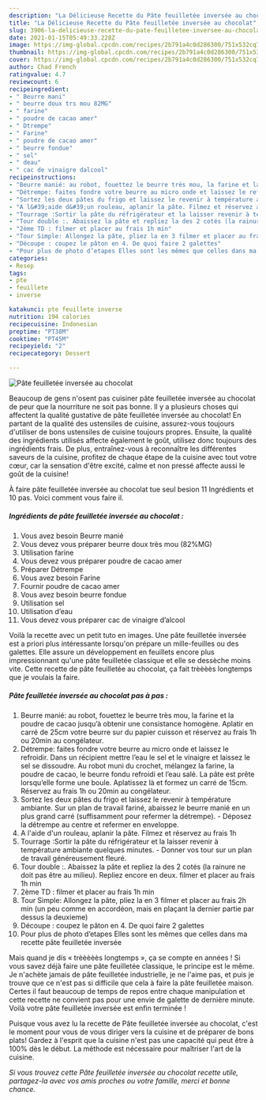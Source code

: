```yaml
---
description: "La Délicieuse Recette du Pâte feuilletée inversée au chocolat"
title: "La Délicieuse Recette du Pâte feuilletée inversée au chocolat"
slug: 3906-la-delicieuse-recette-du-pate-feuilletee-inversee-au-chocolat
date: 2021-01-15T05:49:33.228Z
image: https://img-global.cpcdn.com/recipes/2b791a4c0d286300/751x532cq70/pate-feuilletee-inversee-au-chocolat-photo-principale-de-la-recette.jpg
thumbnail: https://img-global.cpcdn.com/recipes/2b791a4c0d286300/751x532cq70/pate-feuilletee-inversee-au-chocolat-photo-principale-de-la-recette.jpg
cover: https://img-global.cpcdn.com/recipes/2b791a4c0d286300/751x532cq70/pate-feuilletee-inversee-au-chocolat-photo-principale-de-la-recette.jpg
author: Chad French
ratingvalue: 4.7
reviewcount: 6
recipeingredient:
- " Beurre mani"
- " beurre doux trs mou 82MG"
- " farine"
- " poudre de cacao amer"
- " Dtrempe"
- " Farine"
- " poudre de cacao amer"
- " beurre fondue"
- " sel"
- " deau"
- " cac de vinaigre dalcool"
recipeinstructions:
- "Beurre manié: au robot, fouettez le beurre très mou, la farine et la poudre de cacao jusqu’à obtenir une consistance homogène. Aplatir en carré de 25cm votre beurre sur du papier cuisson et réservez au frais 1h ou 20min au congélateur."
- "Détrempe: faites fondre votre beurre au micro onde et laissez le refroidir. Dans un récipient mettre l’eau le sel et le vinaigre et laissez le sel se dissoudre. Au robot muni du crochet, mélangez la farine, la poudre de cacao, le beurre fondu refroidi et l’eau salé. La pâte est prête lorsqu’elle forme une boule. Aplatissez là et formez un carré de 15cm. Réservez au frais 1h ou 20min au congélateur."
- "Sortez les deux pâtes du frigo et laissez le revenir à température ambiante. Sur un plan de travail fariné, abaissez le beurre manié en un plus grand carré (suffisamment pour refermer la détrempe). Déposez la détrempe au centre et refermer en enveloppe."
- "A l&#39;aide d&#39;un rouleau, aplanir la pâte. Filmez et réservez au frais 1h"
- "Tourrage :Sortir la pâte du réfrigérateur et la laisser revenir à température ambiante quelques minutes. Donner vos tour sur un plan de travail généreusement fleuré."
- "Tour double :. Abaissez la pâte et repliez la des 2 cotés (la rainure ne doit pas être au milieu). Repliez encore en deux. filmer et placer au frais 1h min"
- "2ème TD : filmer et placer au frais 1h min"
- "Tour Simple: Allongez la pâte, pliez la en 3 filmer et placer au frais 2h min (un peu comme en accordéon, mais en plaçant la dernier partie par dessus la deuxieme)"
- "Découpe : coupez le pâton en 4. De quoi faire 2 galettes"
- "Pour plus de photo d’etapes Elles sont les mêmes que celles dans ma recette pâte feuilletée inversée"
categories:
- Resep
tags:
- pte
- feuillete
- inverse

katakunci: pte feuillete inverse 
nutrition: 194 calories
recipecuisine: Indonesian
preptime: "PT38M"
cooktime: "PT45M"
recipeyield: "2"
recipecategory: Dessert

---
```



![Pâte feuilletée inversée au chocolat](https://img-global.cpcdn.com/recipes/2b791a4c0d286300/751x532cq70/pate-feuilletee-inversee-au-chocolat-photo-principale-de-la-recette.jpg)

Beaucoup de gens n'osent pas cuisiner pâte feuilletée inversée au chocolat de peur que la nourriture ne soit pas bonne. Il y a plusieurs choses qui affectent la qualité gustative de pâte feuilletée inversée au chocolat! En partant de la qualité des ustensiles de cuisine, assurez-vous toujours d'utiliser de bons ustensiles de cuisine toujours propres. Ensuite, la qualité des ingrédients utilisés affecte également le goût, utilisez donc toujours des ingrédients frais. De plus, entraînez-vous à reconnaître les différentes saveurs de la cuisine, profitez de chaque étape de la cuisine avec tout votre cœur, car la sensation d'être excité, calme et non pressé affecte aussi le goût de la cuisine!

<!--inarticleads1-->

À faire pâte feuilletée inversée au chocolat tue seul besion 11 Ingrédients et 10 pas. Voici comment vous faire il.

##### Ingrédients de pâte feuilletée inversée au chocolat :

1. Vous avez besoin  Beurre manié
1. Vous devez vous préparer  beurre doux très mou (82%MG)
1. Utilisation  farine
1. Vous devez vous préparer  poudre de cacao amer
1. Préparer  Détrempe
1. Vous avez besoin  Farine
1. Fournir  poudre de cacao amer
1. Vous avez besoin  beurre fondue
1. Utilisation  sel
1. Utilisation  d’eau
1. Vous devez vous préparer  cac de vinaigre d’alcool


Voilà la recette avec un petit tuto en images. Une pâte feuilletée inversée est a priori plus intéressante lorsqu&#39;on prépare un mille-feuilles ou des galettes. Elle assure un développement en feuillets encore plus impressionnant qu&#39;une pâte feuilletée classique et elle se dessèche moins vite. Cette recette de pâte feuilletée au chocolat, ça fait trèèèès longtemps que je voulais la faire. 

<!--inarticleads2-->

##### Pâte feuilletée inversée au chocolat pas à pas :

1. Beurre manié: au robot, fouettez le beurre très mou, la farine et la poudre de cacao jusqu’à obtenir une consistance homogène. Aplatir en carré de 25cm votre beurre sur du papier cuisson et réservez au frais 1h ou 20min au congélateur.
1. Détrempe: faites fondre votre beurre au micro onde et laissez le refroidir. Dans un récipient mettre l’eau le sel et le vinaigre et laissez le sel se dissoudre. Au robot muni du crochet, mélangez la farine, la poudre de cacao, le beurre fondu refroidi et l’eau salé. La pâte est prête lorsqu’elle forme une boule. Aplatissez là et formez un carré de 15cm. Réservez au frais 1h ou 20min au congélateur.
1. Sortez les deux pâtes du frigo et laissez le revenir à température ambiante. Sur un plan de travail fariné, abaissez le beurre manié en un plus grand carré (suffisamment pour refermer la détrempe). - Déposez la détrempe au centre et refermer en enveloppe.
1. A l&#39;aide d&#39;un rouleau, aplanir la pâte. Filmez et réservez au frais 1h
1. Tourrage :Sortir la pâte du réfrigérateur et la laisser revenir à température ambiante quelques minutes. - Donner vos tour sur un plan de travail généreusement fleuré.
1. Tour double :. Abaissez la pâte et repliez la des 2 cotés (la rainure ne doit pas être au milieu). Repliez encore en deux. filmer et placer au frais 1h min
1. 2ème TD : filmer et placer au frais 1h min
1. Tour Simple: Allongez la pâte, pliez la en 3 filmer et placer au frais 2h min (un peu comme en accordéon, mais en plaçant la dernier partie par dessus la deuxieme)
1. Découpe : coupez le pâton en 4. De quoi faire 2 galettes
1. Pour plus de photo d’etapes Elles sont les mêmes que celles dans ma recette pâte feuilletée inversée


Mais quand je dis « trèèèèès longtemps », ça se compte en années ! Si vous savez déjà faire une pâte feuilletée classique, le principe est le même. Je n&#39;achète jamais de pâte feuilletée industrielle, je ne l&#39;aime pas, et puis je trouve que ce n&#39;est pas si difficile que cela à faire la pâte feuilletée maison. Certes il faut beaucoup de temps de repos entre chaque manipulation et cette recette ne convient pas pour une envie de galette de dernière minute. Voilà votre pâte feuilletée inversée est enfin terminée ! 

<!--inarticleads1-->

<p>
Puisque vous avez lu la recette de Pâte feuilletée inversée au chocolat, c'est le moment pour vous de vous diriger vers la cuisine et de préparer de bons plats! Gardez à l'esprit que la cuisine n'est pas une capacité qui peut être à 100% dès le début. La méthode est nécessaire pour maîtriser l'art de la cuisine.
</p>

<p>
<i>Si vous trouvez cette Pâte feuilletée inversée au chocolat recette utile, partagez-la avec vos amis proches ou votre famille, merci et bonne chance.</i>
</p>
